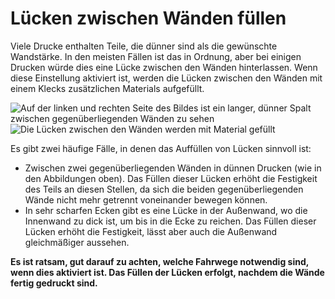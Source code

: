 Lücken zwischen Wänden füllen
====
Viele Drucke enthalten Teile, die dünner sind als die gewünschte Wandstärke. In den meisten Fällen ist das in Ordnung, aber bei einigen Drucken würde dies eine Lücke zwischen den Wänden hinterlassen. Wenn diese Einstellung aktiviert ist, werden die Lücken zwischen den Wänden mit einem Klecks zusätzlichen Materials aufgefüllt.

<!--screenshot {
"image_path": "fill_perimeter_gaps_disabled.png",
"models": [{"script": "spherical_cap.scad"}],
"camera_position": [0, 0, 117],
"settings": {
    "wall_line_count": 3,
    "fill_perimeter_gaps": "nowhere"
},
"colours": 64
}-->
<!--screenshot {
"image_path": "fill_perimeter_gaps_enabled.png",
"models": [{"script": "spherical_cap.scad"}],
"camera_position": [0, 0, 117],
"settings": {
    "wall_line_count": 3,
    "fill_perimeter_gaps": "everywhere"
},
"colours": 64
}-->
![Auf der linken und rechten Seite des Bildes ist ein langer, dünner Spalt zwischen gegenüberliegenden Wänden zu sehen](../../../articles/images/fill_perimeter_gaps_disabled.png)
![Die Lücken zwischen den Wänden werden mit Material gefüllt](../../../articles/images/fill_perimeter_gaps_enabled.png)

Es gibt zwei häufige Fälle, in denen das Auffüllen von Lücken sinnvoll ist:
* Zwischen zwei gegenüberliegenden Wänden in dünnen Drucken (wie in den Abbildungen oben). Das Füllen dieser Lücken erhöht die Festigkeit des Teils an diesen Stellen, da sich die beiden gegenüberliegenden Wände nicht mehr getrennt voneinander bewegen können.
* In sehr scharfen Ecken gibt es eine Lücke in der Außenwand, wo die Innenwand zu dick ist, um bis in die Ecke zu reichen. Das Füllen dieser Lücken erhöht die Festigkeit, lässt aber auch die Außenwand gleichmäßiger aussehen.

**Es ist ratsam, gut darauf zu achten, welche Fahrwege notwendig sind, wenn dies aktiviert ist. Das Füllen der Lücken erfolgt, nachdem die Wände fertig gedruckt sind.**